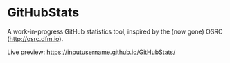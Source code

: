 # GitHubStats
A work-in-progress GitHub statistics tool, inspired by the (now gone) OSRC (http://osrc.dfm.io).

Live preview: https://inputusername.github.io/GitHubStats/
